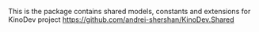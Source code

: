 This is the package contains shared models, constants and extensions for KinoDev project
https://github.com/andrei-shershan/KinoDev.Shared